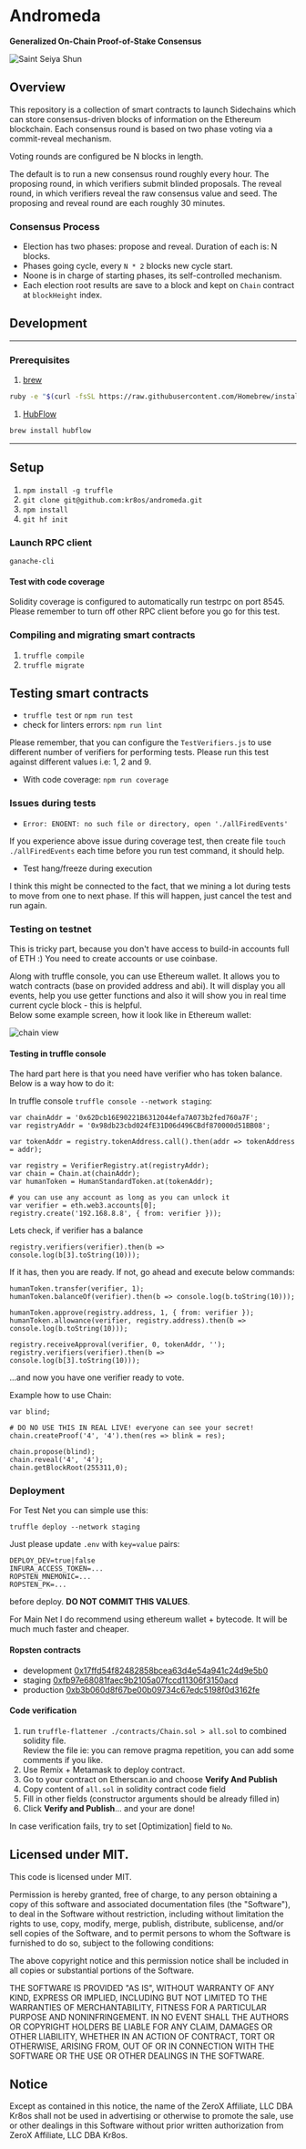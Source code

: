 # Andromeda

**Generalized On-Chain Proof-of-Stake Consensus**

![Saint Seiya Shun](https://s3.amazonaws.com/cdn.lucidity.tech/images/andromeda3.gif "Saint Seiya Shun")

## Overview
This repository is a collection of smart contracts to launch Sidechains which can store consensus-driven blocks of information on the Ethereum blockchain.
Each consensus round is based on two phase voting via a commit-reveal mechanism.

Voting rounds are configured be N blocks in length.

The default is to run a new consensus round roughly every hour. 
The proposing round, in which verifiers submit blinded proposals.
The reveal round, in which verifiers reveal the raw consensus value and seed.
The proposing and reveal round are each roughly 30 minutes.

### Consensus Process

* Election has two phases: propose and reveal. Duration of each is: N blocks. 
* Phases going cycle, every `N * 2` blocks new cycle start.
* Noone is in charge of starting phases, its self-controlled mechanism.   
* Each election root results are save to a block and kept on `Chain` contract at `blockHeight` index. 

## Development

---

### Prerequisites

1. [brew](http://brew.sh)

  ```sh
  ruby -e "$(curl -fsSL https://raw.githubusercontent.com/Homebrew/install/master/install)"
  ```

1. [HubFlow](http://datasift.github.io/gitflow/)

  ```sh
  brew install hubflow
  ```

---

## Setup

1. `npm install -g truffle`
1. `git clone git@github.com:kr8os/andromeda.git`
1. `npm install`
1. `git hf init`

### Launch RPC client

```
ganache-cli
```

#### Test with code coverage

Solidity coverage is configured to automatically run testrpc on port 8545.
Please remember to turn off other RPC client before you go for this test. 

### Compiling and migrating smart contracts

1. `truffle compile`
1. `truffle migrate`

## Testing smart contracts

* `truffle test` or `npm run test`
* check for linters errors: `npm run lint`

Please remember, that you can configure the `TestVerifiers.js` to use different number 
of verifiers for performing tests. Please run this test against different values i.e: 
1, 2 and 9.
 
* With code coverage: `npm run coverage`

### Issues during tests

* `Error: ENOENT: no such file or directory, open './allFiredEvents'`

If you experience above issue during coverage test, then create file 
`touch ./allFiredEvents` each time before you run test command, it should help.

* Test hang/freeze during execution  

I think this might be connected to the fact, that we mining a lot during tests 
to move from one to next phase. If this will happen, just cancel the test and run again.    

### Testing on testnet

This is tricky part, because you don't have access to build-in accounts full of ETH :)
You need to create accounts or use coinbase.   

Along with truffle console, you can use Ethereum wallet. 
It allows you to watch contracts (base on provided address and abi).
It will display you all events, help you use getter functions and also 
it will show you in real time current cycle block - this is helpful.  
Below some example screen, how it look like in Ethereum wallet:

 ![chain view](./eth-wallet-chain.png)
 
#### Testing in truffle console

The hard part here is that you need have verifier who has token balance. 
Below is a way how to do it:
 
In truffle console `truffle console --network staging`:
```
var chainAddr = '0x62Dcb16E90221B6312044efa7A073b2fed760a7F';
var registryAddr = '0x98db23cbd024fE31D06d496CBdf870000d51BB08';

var tokenAddr = registry.tokenAddress.call().then(addr => tokenAddress = addr);

var registry = VerifierRegistry.at(registryAddr);
var chain = Chain.at(chainAddr);
var humanToken = HumanStandardToken.at(tokenAddr);

# you can use any account as long as you can unlock it  
var verifier = eth.web3.accounts[0];
registry.create('192.168.8.8', { from: verifier }));
```

Lets check, if verifier has a balance
```
registry.verifiers(verifier).then(b => console.log(b[3].toString(10)));
```

If it has, then you are ready. If not, go ahead and execute below commands:
```
humanToken.transfer(verifier, 1);
humanToken.balanceOf(verifier).then(b => console.log(b.toString(10)));

humanToken.approve(registry.address, 1, { from: verifier });
humanToken.allowance(verifier, registry.address).then(b => console.log(b.toString(10)));

registry.receiveApproval(verifier, 0, tokenAddr, '');
registry.verifiers(verifier).then(b => console.log(b[3].toString(10)));
```
...and now you have one verifier ready to vote.

Example how to use Chain:

```
var blind;

# DO NO USE THIS IN REAL LIVE! everyone can see your secret!
chain.createProof('4', '4').then(res => blink = res);

chain.propose(blind);
chain.reveal('4', '4');
chain.getBlockRoot(255311,0);
```

### Deployment

For Test Net you can simple use this:  
```
truffle deploy --network staging
```
Just please update `.env` with `key=value` pairs:
```
DEPLOY_DEV=true|false
INFURA_ACCESS_TOKEN=...
ROPSTEN_MNEMONIC=...
ROPSTEN_PK=...
```
 before deploy. **DO NOT COMMIT THIS VALUES**.


For Main Net I do recommend using ethereum wallet + bytecode. 
It will be much much faster and cheaper. 

#### Ropsten contracts

* development
[0x17ffd54f82482858bcea63d4e54a941c24d9e5b0](https://ropsten.etherscan.io/address/0x17ffd54f82482858bcea63d4e54a941c24d9e5b0#readContract)
* staging
[0xfb97e68081faec9b2105a07fccd11306f3150acd](https://ropsten.etherscan.io/address/0xfb97e68081faec9b2105a07fccd11306f3150acd#readContract)
* production 
[0xb3b060d8f67be00b09734c67edc5198f0d3162fe](https://ropsten.etherscan.io/address/0xb3b060d8f67be00b09734c67edc5198f0d3162fe#readContract)


#### Code verification

1. run `truffle-flattener ./contracts/Chain.sol > all.sol` to combined solidity file.  
 Review the file ie: you can remove pragma repetition, 
 you can add some comments if you like.  
1. Use Remix + Metamask to deploy contract.
1. Go to your contract on Etherscan.io and choose **Verify And Publish**
1. Copy content of `all.sol` in solidity contract code field
1. Fill in other fields (constructor arguments should be already filled in)
1. Click **Verify and Publish**... and your are done!

In case verification fails, try to set [Optimization] field to `No`.

## Licensed under MIT.

This code is licensed under MIT.

Permission is hereby granted, free of charge, to any person obtaining a copy of this software and associated documentation files (the "Software"), to deal in the Software without restriction, including without limitation the rights to use, copy, modify, merge, publish, distribute, sublicense, and/or sell copies of the Software, and to permit persons to whom the Software is furnished to do so, subject to the following conditions:

The above copyright notice and this permission notice shall be included in all copies or substantial portions of the Software.

THE SOFTWARE IS PROVIDED "AS IS", WITHOUT WARRANTY OF ANY KIND, EXPRESS OR IMPLIED, INCLUDING BUT NOT LIMITED TO THE WARRANTIES OF MERCHANTABILITY, FITNESS FOR A PARTICULAR PURPOSE AND NONINFRINGEMENT. IN NO EVENT SHALL THE AUTHORS OR COPYRIGHT HOLDERS BE LIABLE FOR ANY CLAIM, DAMAGES OR OTHER LIABILITY, WHETHER IN AN ACTION OF CONTRACT, TORT OR OTHERWISE, ARISING FROM, OUT OF OR IN CONNECTION WITH THE SOFTWARE OR THE USE OR OTHER DEALINGS IN THE SOFTWARE.

## Notice

Except as contained in this notice, the name of the ZeroX Affiliate, LLC DBA Kr8os shall not be used in advertising or otherwise to promote the sale, use or other dealings in this Software without prior written authorization from ZeroX Affiliate, LLC DBA Kr8os.
